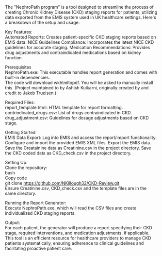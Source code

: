 The "NephroPath program" is a tool designed to streamline the process of creating Chronic Kidney Disease (CKD) staging reports for patients, utilizing data exported from the EMIS system used in UK healthcare settings. Here's a breakdown of the setup and usage:

Key Features:  
Automated Reports: Creates patient-specific CKD staging reports based on EMIS data.
NICE Guidelines Compliance: Incorporates the latest NICE CKD guidelines for accurate staging.
Medication Recommendations: Provides drug adjustments and contraindicated medications based on kidney function.

Prerequisites  
NephroPath.exe: This executable handles report generation and comes with built-in dependencies.   
The code will download wkhtmltopdf. You will be asked to manually install this. (Project maintained to by Ashish Kulkarni, originally created by and credit to Jakob Truelsen.)

Required Files:  
report_template.html: HTML template for report formatting.
contrindicated_drugs.csv: List of drugs contraindicated in CKD.
drug_adjustment.csv: Guidelines for dosage adjustments based on CKD stage.

Getting Started  
EMIS Data Export:
Log into EMIS and access the report/import functionality.
Configure and import the provided EMIS XML files.
Export the EMIS data.
Save the Creatainine data as Creatinine.csv in the project directory.
Save the CKD coded data as CKD_check.csv in the project directory.

Setting Up:  
Clone the repository:  
bash  
Copy code  
git clone https://github.com/NKillough32/CKD-Review.git  
Ensure Creatinine.csv, CKD_check.csv and the template files are in the same directory.  

Running the Report Generator:  
Execute NephroPath.exe, which will read the CSV files and create individualized CKD staging reports.

Output:  
For each patient, the generator will produce a report specifying their CKD stage, required interventions, and medication adjustments, if applicable.
This tool is an efficient resource for healthcare providers to manage CKD patients systematically, ensuring adherence to clinical guidelines and facilitating proactive patient care.

